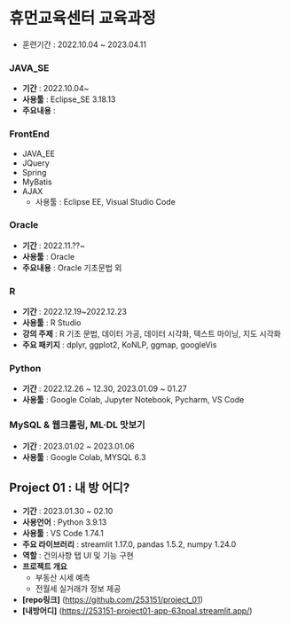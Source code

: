 # 휴먼교육센터 교육과정
 - 훈련기간 : 2022.10.04 ~ 2023.04.11

 ### JAVA_SE
   - **기간** : 2022.10.04~
   - **사용툴** : Eclipse_SE 3.18.13
   - **주요내용** : 


 ### FrontEnd
   - JAVA_EE 
   - JQuery
   - Spring 
   - MyBatis 
   - AJAX 
      - 사용툴 : Eclipse EE, Visual Studio Code

   
 ### Oracle
   - **기간** : 2022.11.??~
   - **사용툴** : Oracle
   - **주요내용** : Oracle 기초문법 외


 ### R
   - **기간** : 2022.12.19~2022.12.23
   - **사용툴** : R Studio
   - **강의 주제** : R 기초 문법, 데이터 가공, 데이터 시각화, 텍스트 마이닝, 지도 시각화
   - **주요 패키지** : dplyr, ggplot2, KoNLP, ggmap, googleVis


 ### Python
   - **기간** : 2022.12.26 ~ 12.30, 2023.01.09 ~ 01.27
   - **사용툴** : Google Colab, Jupyter Notebook, Pycharm, VS Code


 ### MySQL & 웹크롤링, ML·DL 맛보기
   - **기간** : 2023.01.02 ~ 2023.01.06
   - **사용툴** : Google Colab, MYSQL 6.3

##


## Project 01 : 내 방 어디?
 - **기간** : 2023.01.30 ~ 02.10
 - **사용언어** : Python 3.9.13
 - **사용툴** : VS Code 1.74.1
 - **주요 라이브러리** : streamlit 1.17.0, pandas 1.5.2, numpy 1.24.0
 - **역할** : 건의사항 탭 UI 및 기능 구현
 - **프로젝트 개요**
   - 부동산 시세 예측
   - 전월세 실거래가 정보 제공
 - **[repo링크]** (https://github.com/253151/project_01)
 - **[내방어디]** (https://253151-project01-app-63poal.streamlit.app/)

